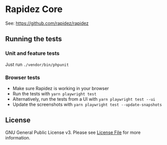 # Rapidez Core

See: https://github.com/rapidez/rapidez

## Running the tests

### Unit and feature tests

Just run `./vendor/bin/phpunit`

### Browser tests

- Make sure Rapidez is working in your browser
- Run the tests with `yarn playwright test`
- Alternatively, run the tests from a UI with `yarn playwright test --ui`
- Update the screenshots with `yarn playwright test --update-snapshots`

## License

GNU General Public License v3. Please see [License File](LICENSE) for more information.
